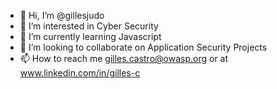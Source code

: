- 👋 Hi, I’m @gillesjudo
- 👀 I’m interested in Cyber Security
- 🌱 I’m currently learning Javascript  
- 💞️ I’m looking to collaborate on Application Security Projects
- 📫 How to reach me gilles.castro@owasp.org or at www.linkedin.com/in/gilles-c

<!---
gillesjudo/gillesjudo is a ✨ special ✨ repository because its `README.md` (this file) appears on your GitHub profile.
You can click the Preview link to take a look at your changes.
--->
